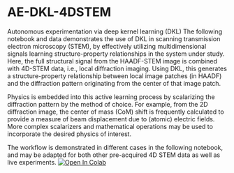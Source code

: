 # AE-DKL-4DSTEM
Autonomous experimentation via deep kernel learning (DKL)
The following notebook and data demonstrates the use of DKL in scanning transmission electron microscopy (STEM), by effectively utilizing multidimensional signals learning structure-property relationships in the system under study.
Here, the full structural signal from the HAADF-STEM image is combined with 4D-STEM data, i.e., local diffraction imaging.
Using DKL, this generates a structure-property relationship between local image patches (in HAADF) and the diffraction pattern originating from the center of that image patch.

Physics is embedded into this active learning process by scalarizing the diffraction pattern by the method of choice. For example, from the 2D diffraction image, the center of mass (CoM) shift is frequently calculated to provide a measure of beam displacement due to (atomic) electric fields. More complex scalarizers and mathematical operations may be used to incorporate the desired physics of interest.

The workflow is demonstrated in different cases in the following notebook, and may be adapted for both other pre-acquired 4D STEM data as well as live experiments.
[![Open In Colab](https://colab.research.google.com/assets/colab-badge.svg)](https://colab.research.google.com/github/kevinroccapriore/AE-DKL-4DSTEM/blob/main/AE_4DSTEM_DKL.ipynb)
